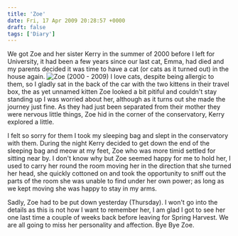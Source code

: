 ```yaml
---
title: 'Zoe'
date: Fri, 17 Apr 2009 20:28:57 +0000
draft: false
tags: ['Diary']
---
```


We got Zoe and her sister Kerry in the summer of 2000 before I left for University, it had been a few years since our last cat, Emma, had died and my parents decided it was time to have a cat (or cats as it turned out) in the house again. ![Zoe (2000 - 2009)](/uploads/2009/04/zoeblog-300x225.jpg "Zoe 2008") I love cats, despite being allergic to them, so I gladly sat in the back of the car with the two kittens in their travel box, the as yet unnamed kitten Zoe looked a bit pitiful and couldn't stay standing up I was worried about her, although as it turns out she made the journey just fine. As they had just been separated from their mother they were nervous little things, Zoe hid in the corner of the conservatory, Kerry explored a little.

I felt so sorry for them I took my sleeping bag and slept in the conservatory with them. During the night Kerry decided to get down the end of the sleeping bag and meow at my feet, Zoe who was more timid settled for sitting near by. I don't know why but Zoe seemed happy for me to hold her, I used to carry her round the room moving her in the direction that she turned her head, she quickly cottoned on and took the opportunity to sniff out the parts of the room she was unable to find under her own power; as long as we kept moving she was happy to stay in my arms.

Sadly, Zoe had to be put down yesterday (Thursday). I won't go into the details as this is not how I want to remember her, I am glad I got to see her one last time a couple of weeks back before leaving for Spring Harvest. We are all going to miss her personality and affection. Bye Bye Zoe.